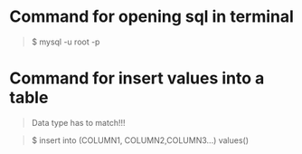 # Command for opening sql in terminal
> $ mysql -u root -p

# Command for insert values into a table
> Data type has to match!!!

> $ insert into (COLUMN1, COLUMN2,COLUMN3...) values() 
